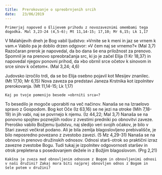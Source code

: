 ```yaml
---
title:  Prerokovanje o spreobrnjenih srcih
date:   23/06/2019
---
```


`Primerjaj napoved o Elijevem prihodu z novozaveznimi omembami tega dogodka. Mal 3,23-24 (4,5-6); Mt 11,14-15; 17,10; Mr 6,15; Lk 1,17`

V Malahijevih dneh je Bog vabil ljudstvo: »Vrnite se k meni in jaz se vrnem k vam.« Vabilo pa je dobilo drzen odgovor: »V čem naj se vrnemo?« (Mal 3,7) Razočaran prerok je napovedal, da bo dana še ena priložnost za prenovo. Spomnil je na prenovo spreobračanja src, ki jo je začel Elija (1 Kr 18,37) in napovedal njegov ponovni prihod, da »bo obrnil srce očetov k sinovom in srce sinov k očetom«. (Mal 3,24; 4,6)

Judovsko izročilo trdi, da se bo Elija osebno pojavil kot Mesijev znanilec. (Mt 17,10; Mr 6,15) Nova zaveza pa predstavi Janeza Krstnika kot izpolnitev prerokovanja. (Mt 11,14-15; Lk 1,17)

`Kaj po tvoje pomenijo besede »obrniti srca«?`

To besedilo je mogoče uporabiti na več načinov. Nanaša se na Izraelovo spravo z Gospodom. Bog kot Oče (Iz 63,16) se ne jezi na otroke (Mih 7,18-19) in jih vabi, naj se povrnejo k njemu. (Iz 44,22; Mal 3,7) Nanaša se na ponovno spojitev poznejših rodov z zvestimi predniki po obnovitvi zaveze. Preroško vabilo Božjemu ljudstvu, naj sledijo veri svojih očakov, je bilo v Stari zavezi večkrat podano. Ali je bila zemlja blagoslovljeno prebivališče, je bilo neposredno povezano z zvestobo zavezi. (5 Mz 4,29-31) Nanaša se na obnovo in prenovo družinskih odnosov. Odnosi starš-otrok so praktični izraz zavezne zvestobe Bogu. Tudi tukaj je izpolnitev odgovornosti staršev in otrok prepletena s posedovanjem dežele in z Božjim blagoslovom. (Prg 2,21)

`Kakšna je zveza med obnovljenim odnosom z Bogom in obnovljenimi odnosi v naši družini? Zakaj mora biti najprej obnovljen odnos z Bogom in šele potem v družini?`
